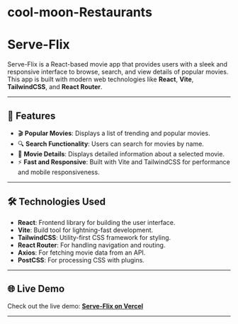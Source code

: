 # cool-moon-Restaurants

# **Serve-Flix**

Serve-Flix is a React-based movie app that provides users with a sleek and responsive interface to browse, search, and view details of popular movies. This app is built with modern web technologies like **React**, **Vite**, **TailwindCSS**, and **React Router**.

---

## 🚀 **Features**

- 🎬 **Popular Movies**: Displays a list of trending and popular movies.
- 🔍 **Search Functionality**: Users can search for movies by name.
- 📄 **Movie Details**: Displays detailed information about a selected movie.
- ⚡ **Fast and Responsive**: Built with Vite and TailwindCSS for performance and mobile responsiveness.

---

## 🛠️ **Technologies Used**

- **React**: Frontend library for building the user interface.
- **Vite**: Build tool for lightning-fast development.
- **TailwindCSS**: Utility-first CSS framework for styling.
- **React Router**: For handling navigation and routing.
- **Axios**: For fetching movie data from an API.
- **PostCSS**: For processing CSS with plugins.

---

## 🌐 **Live Demo**

Check out the live demo: **[Serve-Flix on Vercel](https://serve-flix.vercel.app/)**  

---
